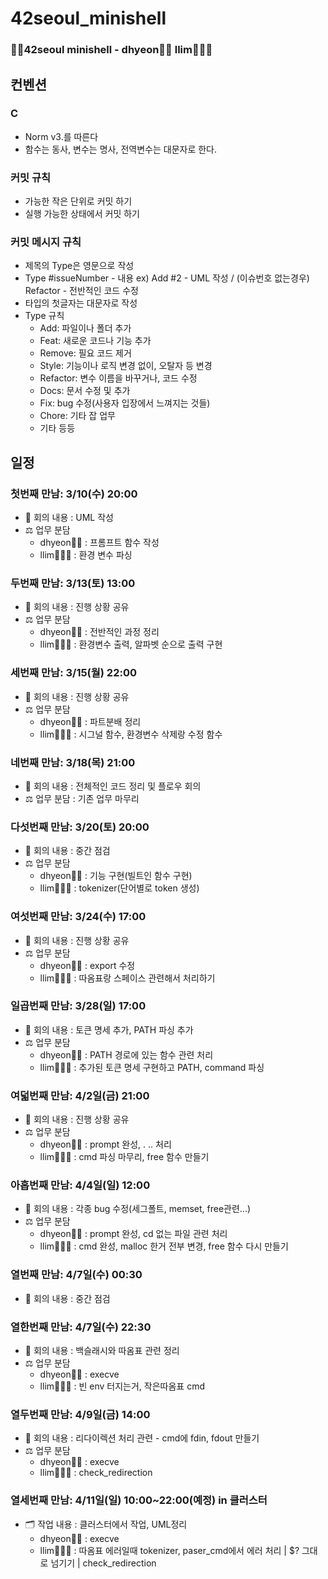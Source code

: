 # 42seoul_minishell
### 👯‍♀️42seoul minishell - dhyeon👸🏻 llim👩🏻‍💻  

## 컨벤션
### C
- Norm v3.를 따른다
- 함수는 동사, 변수는 명사, 전역변수는 대문자로 한다.

### 커밋 규칙
- 가능한 작은 단위로 커밋 하기
- 실행 가능한 상태에서 커밋 하기

### 커밋 메시지 규칙
- 제목의 Type은 영문으로 작성
- Type #issueNumber - 내용 ex) Add #2 - UML 작성 / (이슈번호 없는경우) Refactor - 전반적인 코드 수정
- 타입의 첫글자는 대문자로 작성
- Type 규칙  
    - Add: 파일이나 폴더 추가  
    - Feat: 새로운 코드나 기능 추가  
    - Remove: 필요 코드 제거  
    - Style: 기능이나 로직 변경 없이, 오탈자 등 변경  
    - Refactor: 변수 이름을 바꾸거나, 코드 수정  
    - Docs: 문서 수정 및 추가  
    - Fix: bug 수정(사용자 입장에서 느껴지는 것들)  
    - Chore: 기타 잡 업무  
    - 기타 등등  


## 일정
### 첫번째 만남: 3/10(수) 20:00
- 🧾 회의 내용 : UML 작성
- ⚖️ 업무 분담
    - dhyeon👸🏻 : 프롬프트 함수 작성
    - llim👩🏻‍💻 : 환경 변수 파싱

### 두번째 만남: 3/13(토) 13:00
- 🧾 회의 내용 : 진행 상황 공유
- ⚖️ 업무 분담
    - dhyeon👸🏻 : 전반적인 과정 정리  
    - llim👩🏻‍💻 : 환경변수 출력, 알파벳 순으로 출력 구현

### 세번째 만남: 3/15(월) 22:00
- 🧾 회의 내용 : 진행 상황 공유
- ⚖️ 업무 분담
    - dhyeon👸🏻 : 파트분배 정리
    - llim👩🏻‍💻 : 시그널 함수, 환경변수 삭제랑 수정 함수 

### 네번째 만남: 3/18(목) 21:00
- 🧾 회의 내용 : 전체적인 코드 정리 및 플로우 회의
- ⚖️ 업무 분담 : 기존 업무 마무리

### 다섯번째 만남: 3/20(토) 20:00
- 🧾 회의 내용 : 중간 점검
- ⚖️ 업무 분담 
    - dhyeon👸🏻 : 기능 구현(빌트인 함수 구현)
    - llim👩🏻‍💻 : tokenizer(단어별로 token 생성)

### 여섯번째 만남: 3/24(수) 17:00
- 🧾 회의 내용 : 진행 상황 공유
- ⚖️ 업무 분담 
    - dhyeon👸🏻 : export 수정
    - llim👩🏻‍💻 : 따옴표랑 스페이스 관련해서 처리하기

### 일곱번째 만남: 3/28(일) 17:00
- 🧾 회의 내용 : 토큰 명세 추가, PATH 파싱 추가
- ⚖️ 업무 분담 
    - dhyeon👸🏻 : PATH 경로에 있는 함수 관련 처리  
    - llim👩🏻‍💻 : 추가된 토큰 명세 구현하고 PATH, command 파싱

### 여덟번째 만남: 4/2일(금) 21:00
- 🧾 회의 내용 : 진행 상황 공유
- ⚖️ 업무 분담 
    - dhyeon👸🏻 : prompt 완성, . .. 처리  
    - llim👩🏻‍💻 : cmd 파싱 마무리, free 함수 만들기

### 아홉번째 만남: 4/4일(일) 12:00
- 🧾 회의 내용 : 각종 bug 수정(세그폴트, memset, free관련...)
- ⚖️ 업무 분담 
    - dhyeon👸🏻 : prompt 완성, cd 없는 파일 관련 처리
    - llim👩🏻‍💻 : cmd 완성, malloc 한거 전부 변경, free 함수 다시 만들기

### 열번째 만남: 4/7일(수) 00:30
- 🧾 회의 내용 : 중간 점검

### 열한번째 만남: 4/7일(수) 22:30
- 🧾 회의 내용 : 백슬래시와 따옴표 관련 정리
- ⚖️ 업무 분담 
    - dhyeon👸🏻 : execve
    - llim👩🏻‍💻 : 빈 env 터지는거, 작은따옴표 cmd

### 열두번째 만남: 4/9일(금) 14:00
- 🧾 회의 내용 : 리다이렉션 처리 관련 - cmd에 fdin, fdout 만들기
- ⚖️ 업무 분담 
    - dhyeon👸🏻 : execve
    - llim👩🏻‍💻 : check_redirection

### 열세번째 만남: 4/11일(일) 10:00~22:00(예정) in 클러스터
- 🗂 작업 내용 : 클러스터에서 작업, UML정리
    - dhyeon👸🏻 : execve
    - llim👩🏻‍💻 : 따옴표 에러일때 tokenizer, paser_cmd에서 에러 처리 | $? 그대로 넘기기 | check_redirection

